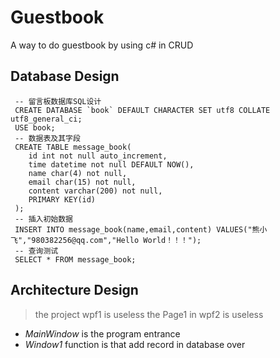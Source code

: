 # Guestbook
A way to do guestbook by using c# in CRUD

## Database Design
```
 -- 留言板数据库SQL设计
 CREATE DATABASE `book` DEFAULT CHARACTER SET utf8 COLLATE utf8_general_ci;
 USE book;
 -- 数据表及其字段
 CREATE TABLE message_book(
 	id int not null auto_increment,
 	time datetime not null DEFAULT NOW(),
 	name char(4) not null,
 	email char(15) not null,
 	content varchar(200) not null,
 	PRIMARY KEY(id)
 );
 -- 插入初始数据
 INSERT INTO message_book(name,email,content) VALUES("熊小飞","980382256@qq.com","Hello World！！！");
 -- 查询测试
 SELECT * FROM message_book;
```

## Architecture Design
> the project wpf1 is useless
> the Page1 in wpf2 is useless
* *MainWindow* is the program entrance
* *Window1* function is that  add record in database
over
